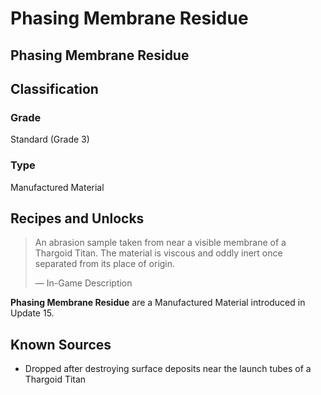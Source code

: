 # Phasing Membrane Residue
##  Phasing Membrane Residue

## Classification

### Grade

Standard (Grade 3)

### Type

Manufactured Material

## Recipes and Unlocks

> 
> 
> An abrasion sample taken from near a visible membrane of a Thargoid Titan. The material is viscous and oddly inert once separated from its place of origin.
> 
> 
> — In-Game Description
> 

**Phasing Membrane Residue** are a Manufactured Material introduced in Update 15.

## Known Sources

- Dropped after destroying surface deposits near the launch tubes of a Thargoid Titan